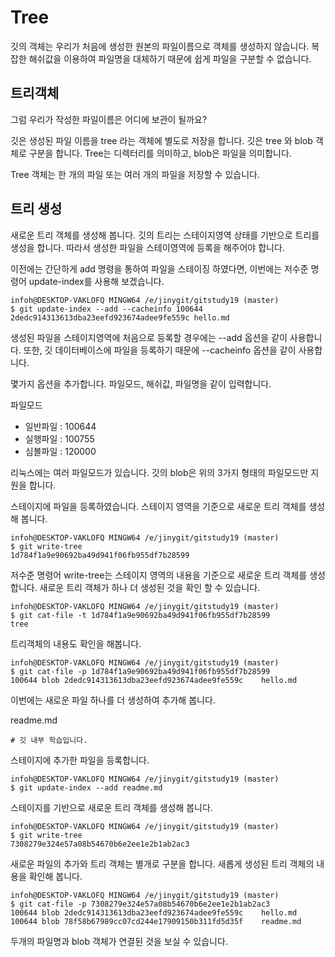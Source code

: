 # Tree
깃의 객체는 우리가 처음에 생성한 원본의 파일이름으로 객체를 생성하지 않습니다. 복잡한 해쉬값을 이용하여 파일명을 대체하기 때문에 쉽게 파일을 구분할 수 없습니다.

## 트리객체
그럼 우리가 작성한 파일이름은 어디에 보관이 될까요? 

깃은 생성된 파일 이름을 tree 라는 객체에 별도로 저장을 합니다. 깃은 tree 와 blob 객체로 구분을 합니다. Tree는 디렉터리를 의미하고, blob은 파일을 의미합니다.

Tree 객체는 한 개의 파일 또는 여러 개의 파일을 저장할 수 있습니다.

## 트리 생성
새로운 트리 객체를 생성해 봅니다. 깃의 트리는 스테이지영역 상태를 기반으로 트리를 생성을 합니다. 따라서 생성한 파일을 스테이영역에 등록을 해주어야 합니다.

이전에는 간단하게 add 명령을 통하여 파일을 스테이징 하였다면, 이번에는 저수준 명령어 update-index를 사용해 보겠습니다.

```
infoh@DESKTOP-VAKLOFQ MINGW64 /e/jinygit/gitstudy19 (master)
$ git update-index --add --cacheinfo 100644 2dedc914313613dba23eefd923674adee9fe559c hello.md
```

생성된 파일을 스테이지영역에 처음으로 등록할 경우에는 --add 옵션을 같이 사용합니다. 또한, 깃 데이터베이스에 파일을 등록하기 때문에 --cacheinfo 옵션을 같이 사용합니다.

몇가지 옵션을 추가합니다. 파일모드, 해쉬값, 파일명을 같이 입력합니다.

파일모드
*	일반파일 : 100644
*	실행파일 : 100755
*	심볼파일 : 120000

리눅스에는 여러 파일모드가 있습니다. 깃의 blob은 위의 3가지 형태의 파일모드만 지원을 합니다.

스테이지에 파일을 등록하였습니다. 스테이지 영역을 기준으로 새로운 트리 객체를 생성해 봅니다. 

```
infoh@DESKTOP-VAKLOFQ MINGW64 /e/jinygit/gitstudy19 (master)
$ git write-tree
1d784f1a9e90692ba49d941f06fb955df7b28599
```

저수준 명령어 write-tree는 스테이지 영역의 내용을 기준으로 새로운 트리 객체를 생성합니다. 새로운 트리 객체가 하나 더 생성된 것을 확인 할 수 있습니다.

```
infoh@DESKTOP-VAKLOFQ MINGW64 /e/jinygit/gitstudy19 (master)
$ git cat-file -t 1d784f1a9e90692ba49d941f06fb955df7b28599
tree
```

트리객체의 내용도 확인을 해봅니다.

```
infoh@DESKTOP-VAKLOFQ MINGW64 /e/jinygit/gitstudy19 (master)
$ git cat-file -p 1d784f1a9e90692ba49d941f06fb955df7b28599
100644 blob 2dedc914313613dba23eefd923674adee9fe559c    hello.md
```

이번에는 새로운 파일 하나를 더 생성하여 추가해 봅니다.

readme.md
```
# 깃 내부 학습입니다.
```

스테이지에 추가한 파일을 등록합니다.
```
infoh@DESKTOP-VAKLOFQ MINGW64 /e/jinygit/gitstudy19 (master)
$ git update-index --add readme.md
```

스테이지를 기반으로 새로운 트리 객체를 생성해 봅니다.
```
infoh@DESKTOP-VAKLOFQ MINGW64 /e/jinygit/gitstudy19 (master)
$ git write-tree
7308279e324e57a08b54670b6e2ee1e2b1ab2ac3
```

새로운 파일의 추가와 트리 객체는 별개로 구분을 합니다. 새롭게 생성된 트리 객체의 내용을 확인해 봅니다.
```
infoh@DESKTOP-VAKLOFQ MINGW64 /e/jinygit/gitstudy19 (master)
$ git cat-file -p 7308279e324e57a08b54670b6e2ee1e2b1ab2ac3
100644 blob 2dedc914313613dba23eefd923674adee9fe559c    hello.md
100644 blob 78f58b67989cc07cd244e17909150b311fd5d35f    readme.md
```
두개의 파일명과 blob 객체가 연결된 것을 보실 수 있습니다.

